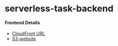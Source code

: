 # serverless-task-backend

#### Frontend Details
- [CloudFront URL](https://dhbxynzv7z9vp.cloudfront.net/)
- [S3-website](https://aws-task-2.s3.ap-south-1.amazonaws.com/index.html)
